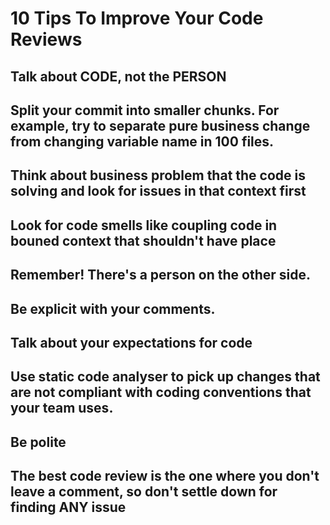 10 Tips To Improve Your Code Reviews
==========
<!-- more -->
## Talk about CODE, not the PERSON 
## Split your commit into smaller chunks. For example, try to separate pure business change from changing variable name in 100 files.
## Think about business problem that the code is solving and look for issues in that context first
## Look for code smells like coupling code in bouned context that shouldn't have place
## Remember! There's a person on the other side. 
## Be explicit with your comments.
## Talk about your expectations for code
## Use static code analyser to pick up changes that are not compliant with coding conventions that your team uses.
## Be polite
## The best code review is the one where you don't leave a comment, so don't settle down for finding ANY issue
